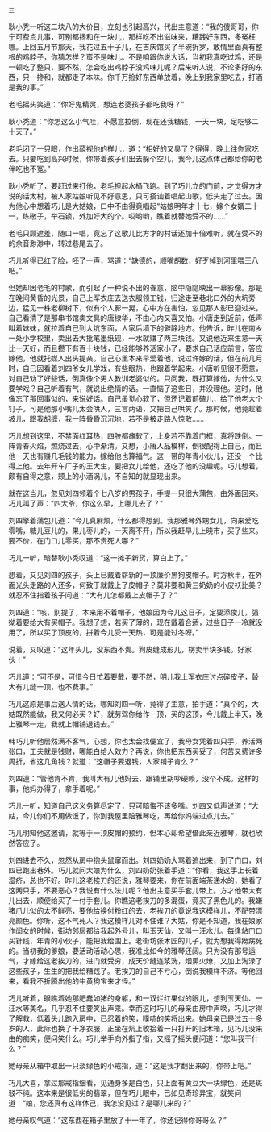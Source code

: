     三 

   耿小秃一听这二块八的大价目，立刻也引起高兴，代出主意道：“我的傻哥哥，你宁可费点儿事，可别都搀和在一块儿，那样吃不出滋味来，糟践好东西，多冤枉哪。上回五月节那天，我花过五十子儿，在吉庆馆买了半碗折罗，敢情里面真有整根的鸡脖子，你猜怎样？蛮不是味儿。不是咱跟你说大话，当初我真吃过鸡，还是一顿吃了整只，要不然，怎会吃出鸡脖子没鸡味儿呢？后来听人说，不论多好的东西，只一搀和，就都走了本味。你千万捡好东西单放着，晚上到我家里吃去，打酒是我的事。”

   老毛摇头笑道：“你好鬼精灵，想连老婆孩子都吃我呀？”

   耿小秃道：“你怎这么小气哇，不愿意拉倒，现在还我糖钱，一天一块，足吃够二十天了。”

   老毛闭了一只眼，作出藐视他的样儿，道：“相好的又臭了？得得，晚上往你家吃去。只要吃到高兴时候，你带着孩子们出去躲个空儿，我今儿这点体己都给你的老伴吃也不冤。”

   耿小秃听了，要赶过来打他，老毛担起水桶飞跑。到了巧儿立的门前，才觉得方才说的话太村，被人家姑娘听见不好意思，只可搭讪着唱起山歌，低头走了过去。因为他心中想着巧儿是大姑娘，口中不由得竟唱起“姑娘明年才十七，嫁个女婿二十一，练礅子，举石锁，外加好大的个。哎哟哟，瞧着就替她受不的……”

   老毛只顾遮羞，随口一唱，竟忘了这歌儿比方才的村话还加十倍难听，就在受不的的余音渺渺中，转过巷尾去了。

   巧儿听得已红了脸，呸了一声，骂道：“缺德的，顺嘴胡数，好歹掉到河里喂王八吧。”

   但她却因老毛的村歌，而引起了一种说不出的春意，脑中隐隐映出一幕影像。那是在晚间黄昏的光景，自己上军衣庄去送衣服领工钱，归途走至巷北口外的大坑旁边，猛见一株老柳树下，似有个人影一晃，心中方在害怕，忽见那人影已迎过来，自己看清了是那串书馆卖文具的唐棣华，不由心内又喜又怕。小唐走到近前，低声叫着妹妹，就拉着自己到大坑东面，人家后墙下的僻静地方。他告诉，昨儿在南乡一处小学校里，卖出去大批笔墨纸砚，一水就赚了两三块钱。又说他近来生意一天比一天好，而且攒下有百十块钱，已经能够养活家小了，要求自己话应前言，答应嫁他，他就托媒人出头提亲。自己心里本来早爱着他，说过许嫁的话，但在前几月时，自己因看着刘四爷女儿学戏，有些眼热，也跟着学起来。小唐听见很不愿意，对自己劝了好些话，倒真像个男人教训老婆似的。只问我，既打算嫁他，为什么又要学戏？自己听着有气，就说出绝情的话。一直恼了这些日，并没理他。这时，他像忘了那回事似的，来说好话。自己虽觉心软了，但还记着前碴儿，给了他老大个钉子。可是他那小嘴儿太会哄人，三言两语，又把自己哄笑了。那时候，他竟趁着坡儿，跟我胡缠，我一阵昏昏沉沉地，若不是被走路人惊散……

   巧儿想到这里，不禁面红耳热，四肢都瘫软了，上身若不靠着门框，真将跌倒。一阵青春火焰，燃烧过去，心中渐清。又想，小唐人品模样，倒很配得上自己，而且他一天也有赚几毛钱的能力，嫁给他也算福气。这一带的年青小伙儿，还没一个比得上他。去年开车厂子的王大生，要把女儿给他，还吃了他的没趣呢。巧儿想着，颇有自得之意，颊上的小酒涡儿，不自知的就显现出来。

   就在这当儿，忽见刘四领着个七八岁的男孩子，手提一只很大蒲包，由外面回来。巧儿叫了声：“四大爷，你这么早，上哪儿去了？”

   刘四擎着蒲包儿道：“今儿真麻烦，什么都得想到。我那雅琴外甥女儿，向来爱吃零嘴，糖儿豆儿的，果儿枣儿的，一天离不开，所以我赶早儿上晓市，买了些来。要不价，在门口儿零买，那不贵死人哪？”

   巧儿一听，暗替耿小秃叹道：“这一摊子新货，算白上了。”

   想着，又见刘四的孩子，头上已戴着崭新的一顶廉价黑狗皮帽子。时方秋半，在外面光头走路的人还多，何致于就戴上了皮帽子？莫非要和黄三奶奶的小皮袄比美？就忍不住指着孩子问道：“大有儿怎都戴上皮帽子了？”

   刘四道：“咳，别提了，本来用不着帽子，他娘因为今儿这日子，定要添俊儿，强拗着要给大有买帽子。我想了想，若买了薄的，现在戴着合适，过些日子一冷就没用了，所以买了顶皮的，拼着今儿受一天热，可是能过冬呀。”

   说着，又叹道：“这年头儿，没东西不贵。狗皮缝成形儿，楞卖半块多钱。好家伙！”

   巧儿道：“可不是，可惜今日忙着要戴，要不然，明儿我上军衣庄讨点碎皮子，替大有儿缝一顶，也不费事。”

   巧儿这原是事后送人情的话，哪知刘四一听，竟得了主意，拍手道：“真个的，大姑既然能做，我又何必买？好，就劳驾你给作一顶，买的这顶，今儿戴上半天，晚上雅琴一走，我就上帽铺退钱去。”

   韩巧儿听他居然满不客气，心想，你也太会找便宜了，我母女凭着四只手，养活两张口，工夫就是钱财，哪能白给人效力？再说，你也把东西买妥了，何苦又费许多周折，省这几角钱？就道：“这帽子要退钱，人家铺子肯么？”

   刘四道：“管他肯不肯，我叫大有儿他妈去，跟铺里胡吵硬赖，没个不成。这样的事，他妈办得了，拿手着呢。”

   巧儿一听，知道自己这义务算尽定了，只可暗悔不该多嘴。刘四又低声说道：“大姑，今儿你们不用做饭了，你到我屋里陪雅琴吃，再给你妈端过点儿去。”

   巧儿明知他这邀请，就等于一顶皮帽的预约，但本心却希望借此亲近雅琴，就也欣然答应了。

   刘四进去不久，忽然从房中抱头鼠窜而出。刘四奶奶大骂着追出来，到了门口，刘四已跑出巷外。巧儿就问大娘为什么，刘四奶奶张着手道：“你看，我这手上长着湿疥，总也不好。昨儿这老挨刀的还说，雅琴要来，你在前面端茶递水的，她看了这两只手，不要恶心？我说有什么法儿呢？他出主意买手套儿带上。方才他带大有儿出去，顺便给买了一付手套儿。你瞧这老挨刀的多混蛋，竟买了黑色儿的。我嫌猪爪儿似的太不鲜亮，要他给换付粉红的去，老挨刀的竟说我这模样儿，不配带漂亮颜色。你听，这不气死人？我这模样儿对不住谁？大姑，你是不知道，我在娘家作闺女的时候，街坊邻居都给我起外号儿，叫玉天仙，又叫一汪水儿。每逢站门口买针线，年青的小伙子，能把我给围上。老街坊张木匠的儿子，就为想我得痨病死的。当初我的爹娘，要活动活动心思，我准比如今的雅琴还阔。只为没有那号运气，才嫁给这老挨刀的，进门就受穷，成天价缝连浆洗，烟熏火燎，又加上淘渌了这些孩子，生生的把我给糟践了。老挨刀的自己不亏心，倒说我模样不济。等他回来，看我不折腾出他的牛黄狗宝来才怪。”

   巧儿听着，眼瞧着她那肥蠢如猪的身躯，和一双烂红果似的眼儿，想到玉天仙、一汪水等美名，几乎忍不住要笑出声来。幸而这时巧儿的母亲由房中声唤，巧儿才得了解救，低着头儿跑入房中，已忍着的笑，噗哧的笑将出来。她母亲已是过五十多岁的人，此际也换了干净衣服，正坐在炕上收拾着一只打开的旧木箱，见巧儿没来由的痴笑，便问笑什么。巧儿举手向外指了指，又摇了摇头便问道：“您叫我干什么？”

   她母亲从箱中取出一只淡绿色的小戒指，道：“这是我才翻出来的，你带上吧。”

   巧儿大喜，拿过那戒指细看，见通身多是白色，只上面有黄豆大一块绿色，还是斑驳不纯。这本来是很低劣的翡翠，但在巧儿眼中，已如见奇珍异宝，就笑问道：“娘，您还真有这样体己，我怎没见过？是哪儿来的？”

   她母亲叹气道：“这东西在箱子里放了十一年了，你还记得你哥哥么？”

